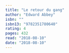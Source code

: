 ```yaml
---
title: "Le retour du gang"
author: "Edward Abbey"
isbn: ""
isbn13: "9782351780640"
rating: 4
pages: 432
read: "2018-08-10"
date: "2018-08-10"
---
```


